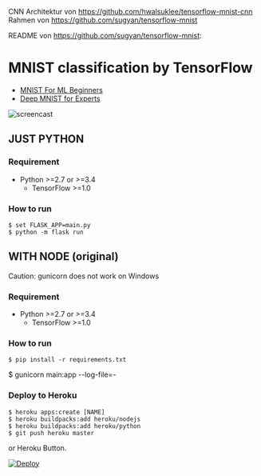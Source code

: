 
CNN Architektur von https://github.com/hwalsuklee/tensorflow-mnist-cnn
Rahmen von https://github.com/sugyan/tensorflow-mnist



README von https://github.com/sugyan/tensorflow-mnist:


# MNIST classification by TensorFlow #

- [MNIST For ML Beginners](https://www.tensorflow.org/tutorials/mnist/beginners/)
- [Deep MNIST for Experts](https://www.tensorflow.org/tutorials/mnist/pros/)

![screencast](https://cloud.githubusercontent.com/assets/80381/11339453/f04f885e-923c-11e5-8845-33c16978c54d.gif)


## JUST PYTHON ##

### Requirement ###

- Python >=2.7 or >=3.4
  - TensorFlow >=1.0


### How to run ###

    $ set FLASK_APP=main.py
    $ python -m flask run



## WITH NODE (original) ## 

Caution: gunicorn does not work on Windows

### Requirement ###

- Python >=2.7 or >=3.4
  - TensorFlow >=1.0



### How to run ###

    $ pip install -r requirements.txt
   $ gunicorn main:app --log-file=-


### Deploy to Heroku ###

    $ heroku apps:create [NAME]
    $ heroku buildpacks:add heroku/nodejs
    $ heroku buildpacks:add heroku/python
    $ git push heroku master

or Heroku Button.

[![Deploy](https://www.herokucdn.com/deploy/button.svg)](https://heroku.com/deploy)
